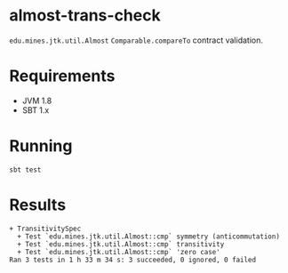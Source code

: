 # almost-trans-check

`edu.mines.jtk.util.Almost` `Comparable.compareTo` contract validation.  

# Requirements

 - JVM 1.8
 - SBT 1.x

# Running

```console
sbt test
```

# Results

```console
+ TransitivitySpec
  + Test `edu.mines.jtk.util.Almost::cmp` symmetry (anticommutation)
  + Test `edu.mines.jtk.util.Almost::cmp` transitivity
  + Test `edu.mines.jtk.util.Almost::cmp` 'zero case'
Ran 3 tests in 1 h 33 m 34 s: 3 succeeded, 0 ignored, 0 failed
```
